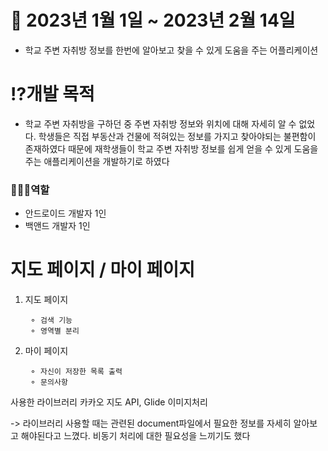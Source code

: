# 📆 2023년 1월 1일 ~ 2023년 2월 14일

- 학교 주변 자취방 정보를 한번에 알아보고 찾을 수 있게 도움을 주는 어플리케이션

# **⁉️개발 목적**

- 학교 주변 자취방을 구하던 중 주변 자취방 정보와 위치에 대해 자세히 알 수 없었다. 학생들은 직접 부동산과 건물에 적혀있는 정보를 가지고 찾아야되는 불편함이 존재하였다 때문에 재학생들이 학교 주변 자취방 정보를 쉽게 얻을 수 있게 도움을 주는 애플리케이션을 개발하기로 하였다

### **👨🏻‍💻역할**

- 안드로이드 개발자 1인
- 백앤드 개발자 1인
  
# 지도 페이지 / 마이 페이지 

1. 지도 페이지

        ⚬ 검색 기능
        ⚬ 영역별 분리

2. 마이 페이지 

        ⚬ 자신이 저장한 목록 출력
        ⚬ 문의사항
  
사용한 라이브러리 
  카카오 지도 API, Glide 이미지처리
 
-> 라이브러리 사용할 때는 관련된 document파일에서 필요한 정보를 자세히 알아보고 해야된다고 느꼈다. 비동기 처리에 대한 필요성을 느끼기도 했다
